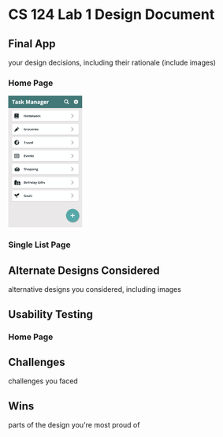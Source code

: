 # CS 124 Lab 1 Design Document

## Final App

your design decisions, including their rationale (include images)

### Home Page

<img src="home_page_final.png" alt="Home Page Lab 1 Final Version" width="150px">

### Single List Page

## Alternate Designs Considered

alternative designs you considered, including images

## Usability Testing

### Home Page

## Challenges

challenges you faced

## Wins

parts of the design you're most proud of
